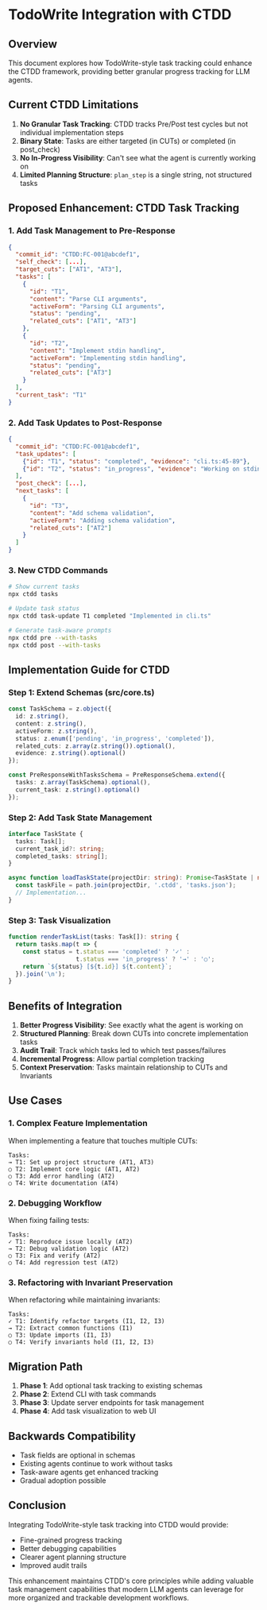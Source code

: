 # TodoWrite Integration with CTDD

## Overview
This document explores how TodoWrite-style task tracking could enhance the CTDD framework, providing better granular progress tracking for LLM agents.

## Current CTDD Limitations
1. **No Granular Task Tracking**: CTDD tracks Pre/Post test cycles but not individual implementation steps
2. **Binary State**: Tasks are either targeted (in CUTs) or completed (in post_check)
3. **No In-Progress Visibility**: Can't see what the agent is currently working on
4. **Limited Planning Structure**: `plan_step` is a single string, not structured tasks

## Proposed Enhancement: CTDD Task Tracking

### 1. Add Task Management to Pre-Response
```json
{
  "commit_id": "CTDD:FC-001@abcdef1",
  "self_check": [...],
  "target_cuts": ["AT1", "AT3"],
  "tasks": [
    {
      "id": "T1",
      "content": "Parse CLI arguments",
      "activeForm": "Parsing CLI arguments",
      "status": "pending",
      "related_cuts": ["AT1", "AT3"]
    },
    {
      "id": "T2",
      "content": "Implement stdin handling",
      "activeForm": "Implementing stdin handling",
      "status": "pending",
      "related_cuts": ["AT3"]
    }
  ],
  "current_task": "T1"
}
```

### 2. Add Task Updates to Post-Response
```json
{
  "commit_id": "CTDD:FC-001@abcdef1",
  "task_updates": [
    {"id": "T1", "status": "completed", "evidence": "cli.ts:45-89"},
    {"id": "T2", "status": "in_progress", "evidence": "Working on stdin buffer"}
  ],
  "post_check": [...],
  "next_tasks": [
    {
      "id": "T3",
      "content": "Add schema validation",
      "activeForm": "Adding schema validation",
      "related_cuts": ["AT2"]
    }
  ]
}
```

### 3. New CTDD Commands
```bash
# Show current tasks
npx ctdd tasks

# Update task status
npx ctdd task-update T1 completed "Implemented in cli.ts"

# Generate task-aware prompts
npx ctdd pre --with-tasks
npx ctdd post --with-tasks
```

## Implementation Guide for CTDD

### Step 1: Extend Schemas (src/core.ts)
```typescript
const TaskSchema = z.object({
  id: z.string(),
  content: z.string(),
  activeForm: z.string(),
  status: z.enum(['pending', 'in_progress', 'completed']),
  related_cuts: z.array(z.string()).optional(),
  evidence: z.string().optional()
});

const PreResponseWithTasksSchema = PreResponseSchema.extend({
  tasks: z.array(TaskSchema).optional(),
  current_task: z.string().optional()
});
```

### Step 2: Add Task State Management
```typescript
interface TaskState {
  tasks: Task[];
  current_task_id?: string;
  completed_tasks: string[];
}

async function loadTaskState(projectDir: string): Promise<TaskState | null> {
  const taskFile = path.join(projectDir, '.ctdd', 'tasks.json');
  // Implementation...
}
```

### Step 3: Task Visualization
```typescript
function renderTaskList(tasks: Task[]): string {
  return tasks.map(t => {
    const status = t.status === 'completed' ? '✓' :
                   t.status === 'in_progress' ? '→' : '○';
    return `${status} [${t.id}] ${t.content}`;
  }).join('\n');
}
```

## Benefits of Integration

1. **Better Progress Visibility**: See exactly what the agent is working on
2. **Structured Planning**: Break down CUTs into concrete implementation tasks
3. **Audit Trail**: Track which tasks led to which test passes/failures
4. **Incremental Progress**: Allow partial completion tracking
5. **Context Preservation**: Tasks maintain relationship to CUTs and Invariants

## Use Cases

### 1. Complex Feature Implementation
When implementing a feature that touches multiple CUTs:
```
Tasks:
→ T1: Set up project structure (AT1, AT3)
○ T2: Implement core logic (AT1, AT2)
○ T3: Add error handling (AT2)
○ T4: Write documentation (AT4)
```

### 2. Debugging Workflow
When fixing failing tests:
```
Tasks:
✓ T1: Reproduce issue locally (AT2)
→ T2: Debug validation logic (AT2)
○ T3: Fix and verify (AT2)
○ T4: Add regression test (AT2)
```

### 3. Refactoring with Invariant Preservation
When refactoring while maintaining invariants:
```
Tasks:
✓ T1: Identify refactor targets (I1, I2, I3)
→ T2: Extract common functions (I1)
○ T3: Update imports (I1, I3)
○ T4: Verify invariants hold (I1, I2, I3)
```

## Migration Path

1. **Phase 1**: Add optional task tracking to existing schemas
2. **Phase 2**: Extend CLI with task commands
3. **Phase 3**: Update server endpoints for task management
4. **Phase 4**: Add task visualization to web UI

## Backwards Compatibility

- Task fields are optional in schemas
- Existing agents continue to work without tasks
- Task-aware agents get enhanced tracking
- Gradual adoption possible

## Conclusion

Integrating TodoWrite-style task tracking into CTDD would provide:
- Fine-grained progress tracking
- Better debugging capabilities
- Clearer agent planning structure
- Improved audit trails

This enhancement maintains CTDD's core principles while adding valuable task management capabilities that modern LLM agents can leverage for more organized and trackable development workflows.